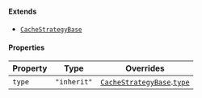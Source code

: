 #### Extends

* [`CacheStrategyBase`](CacheStrategyBase.md)

#### Properties

| Property                 | Type        | Overrides                                                                       |
| ------------------------ | ----------- | ------------------------------------------------------------------------------- |
| <a id="type"></a> `type` | `"inherit"` | [`CacheStrategyBase`](CacheStrategyBase.md).[`type`](CacheStrategyBase.md#type) |
